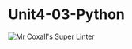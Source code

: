 # Unit4-03-Python
[![Mr Coxall's Super Linter](https://github.com/ICS3U-Programming-JaydenS/Unit4-03-Python/workflows/Mr%20Coxall's%20Super%20Linter/badge.svg)](https://github.com/ICS3U-Programming-JaydenS/Unit4-03-Python/actions/)
